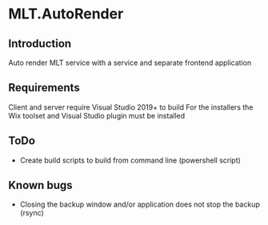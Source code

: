 # MLT.AutoRender

## Introduction

Auto render MLT service with a service and separate frontend application

## Requirements

Client and server require Visual Studio 2019+ to build
For the installers the Wix toolset and Visual Studio plugin must be installed

## ToDo

- Create build scripts to build from command line (powershell script)

## Known bugs

- Closing the backup window and/or application does not stop the backup (rsync)